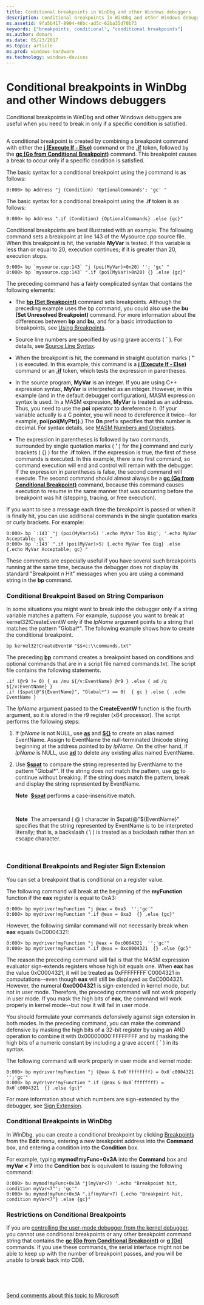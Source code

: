 ```yaml
---
title: Conditional breakpoints in WinDbg and other Windows debuggers
description: Conditional breakpoints in WinDbg and other Windows debuggers are useful when you need to break in only if a specific condition is satisfied.
ms.assetid: 9fa5b417-8904-48bc-ad5c-62ba35d70b73
keywords: ["breakpoints, conditional", "conditional breakpoints"]
ms.author: domars
ms.date: 05/23/2017
ms.topic: article
ms.prod: windows-hardware
ms.technology: windows-devices
---
```


# Conditional breakpoints in WinDbg and other Windows debuggers


Conditional breakpoints in WinDbg and other Windows debuggers are useful when you need to break in only if a specific condition is satisfied.

## <span id="ddk_setting_a_conditional_breakpoint_dbg"></span><span id="DDK_SETTING_A_CONDITIONAL_BREAKPOINT_DBG"></span>


A conditional breakpoint is created by combining a breakpoint command with either the [**j (Execute If - Else)**](j--execute-if---else-.md) command or the [**.if**](-if.md) token, followed by the [**gc (Go from Conditional Breakpoint)**](gc--go-from-conditional-breakpoint-.md) command. This breakpoint causes a break to occur only if a specific condition is satisfied.

The basic syntax for a conditional breakpoint using the **j** command is as follows:

```
0:000> bp Address "j (Condition) 'OptionalCommands'; 'gc' "
```

The basic syntax for a conditional breakpoint using the **.if** token is as follows:

```
0:000> bp Address ".if (Condition) {OptionalCommands} .else {gc}"
```

Conditional breakpoints are best illustrated with an example. The following command sets a breakpoint at line 143 of the Mysource.cpp source file. When this breakpoint is hit, the variable **MyVar** is tested. If this variable is less than or equal to 20, execution continues; if it is greater than 20, execution stops.

```
0:000> bp `mysource.cpp:143` "j (poi(MyVar)>0n20) ''; 'gc' " 
0:000> bp `mysource.cpp:143` ".if (poi(MyVar)>0n20) {} .else {gc}"
```

The preceding command has a fairly complicated syntax that contains the following elements:

-   The [**bp (Set Breakpoint)**](bp--bu--bm--set-breakpoint-.md) command sets breakpoints. Although the preceding example uses the bp command, you could also use the **bu (Set Unresolved Breakpoint)** command. For more information about the differences between **bp** and **bu**, and for a basic introduction to breakpoints, see [Using Breakpoints](using-breakpoints.md).

-   Source line numbers are specified by using grave accents ( **\`** ). For details, see [Source Line Syntax](source-line-syntax.md).

-   When the breakpoint is hit, the command in straight quotation marks ( **"** ) is executed. In this example, this command is a [**j (Execute If - Else)**](j--execute-if---else-.md) command or an [**.if**](-if.md) token, which tests the expression in parentheses.

-   In the source program, **MyVar** is an integer. If you are using C++ expression syntax, **MyVar** is interpreted as an integer. However, in this example (and in the default debugger configuration), MASM expression syntax is used. In a MASM expression, **MyVar** is treated as an address. Thus, you need to use the **poi** operator to dereference it. (If your variable actually is a C pointer, you will need to dereference it twice--for example, **poi(poi(MyPtr))**.) The **0n** prefix specifies that this number is decimal. For syntax details, see [MASM Numbers and Operators](masm-numbers-and-operators.md).

-   The expression in parentheses is followed by two commands, surrounded by single quotation marks ( **'** ) for the **j** command and curly brackets ( {} ) for the **.if** token. If the expression is true, the first of these commands is executed. In this example, there is no first command, so command execution will end and control will remain with the debugger. If the expression in parentheses is false, the second command will execute. The second command should almost always be a [**gc (Go from Conditional Breakpoint)**](gc--go-from-conditional-breakpoint-.md) command, because this command causes execution to resume in the same manner that was occurring before the breakpoint was hit (stepping, tracing, or free execution).

If you want to see a message each time the breakpoint is passed or when it is finally hit, you can use additional commands in the single quotation marks or curly brackets. For example:

```
0:000> bp `:143` "j (poi(MyVar)>5) '.echo MyVar Too Big'; '.echo MyVar Acceptable; gc' " 
0:000> bp `:143` ".if (poi(MyVar)>5) {.echo MyVar Too Big} .else {.echo MyVar Acceptable; gc} " 
```

These comments are especially useful if you have several such breakpoints running at the same time, because the debugger does not display its standard "Breakpoint *n* Hit" messages when you are using a command string in the **bp** command.

### <span id="Conditional_Breakpoint_Based_on_String_Comparison"></span><span id="conditional_breakpoint_based_on_string_comparison"></span><span id="CONDITIONAL_BREAKPOINT_BASED_ON_STRING_COMPARISON"></span>Conditional Breakpoint Based on String Comparison

In some situations you might want to break into the debugger only if a string variable matches a pattern. For example, suppose you want to break at kernel32!CreateEventW only if the *lpName* argument points to a string that matches the pattern "Global\*". The following example shows how to create the conditional breakpoint.

```
bp kernel32!CreateEventW "$$<c:\\commands.txt"
```

The preceding [**bp**](bp--bu--bm--set-breakpoint-.md) command creates a breakpoint based on conditions and optional commands that are in a script file named commands.txt. The script file contains the following statements.

```
.if (@r9 != 0) { as /mu ${/v:EventName} @r9 } .else { ad /q ${/v:EventName} }
.if ($spat(@"${EventName}", "Global*") == 0)  { gc } .else { .echo EventName }
```

The *lpName* argument passed to the **CreateEventW** function is the fourth argument, so it is stored in the r9 register (x64 processor). The script performs the following steps:

1.  If *lpName* is not NULL, use [**as**](as--as--set-alias-.md) and [**${}**](-------alias-interpreter-.md) to create an alias named EventName. Assign to EventName the null-terminated Unicode string beginning at the address pointed to by *lpName*. On the other hand, if *lpName* is NULL, use [**ad**](ad--delete-alias-.md) to delete any existing alias named EventName.

2.  Use [**$spat**](masm-numbers-and-operators.md) to compare the string represented by EventName to the pattern "Global\*". If the string does not match the pattern, use [**gc**](gc--go-from-conditional-breakpoint-.md) to continue without breaking. If the string does match the pattern, break and display the string represented by EventName.

    **Note**  [**$spat**](masm-numbers-and-operators.md) performs a case-insensitive match.

     

    **Note**  The ampersand ( @ ) character in $spat(@"${EventName}" specifies that the string represented by EventName is to be interpreted literally; that is, a backslash ( \\ ) is treated as a backslash rather than an escape character.

     

### <span id="conditional_breakpoints_and_register_sign_extension"></span><span id="CONDITIONAL_BREAKPOINTS_AND_REGISTER_SIGN_EXTENSION"></span>Conditional Breakpoints and Register Sign Extension

You can set a breakpoint that is conditional on a register value.

The following command will break at the beginning of the **myFunction** function if the **eax** register is equal to 0xA3:

```
0:000> bp mydriver!myFunction "j @eax = 0xa3  '';'gc'" 
0:000> bp mydriver!myFunction ".if @eax = 0xa3  {} .else {gc}"
```

However, the following similar command will not necessarily break when **eax** equals 0xC0004321:

```
0:000> bp mydriver!myFunction "j @eax = 0xc0004321  '';'gc'" 
0:000> bp mydriver!myFunction ".if @eax = 0xc0004321  {} .else {gc}"
```

The reason the preceding command will fail is that the MASM expression evaluator sign-extends registers whose high bit equals one. When **eax** has the value 0xC0004321, it will be treated as 0xFFFFFFFF\`C0004321 in computations--even though **eax** will still be displayed as 0xC0004321. However, the numeral **0xc0004321** is sign-extended in kernel mode, but not in user mode. Therefore, the preceding command will not work properly in user mode. If you mask the high bits of **eax**, the command will work properly in kernel mode--but now it will fail in user mode.

You should formulate your commands defensively against sign extension in both modes. In the preceding command, you can make the command defensive by masking the high bits of a 32-bit register by using an AND operation to combine it with 0x00000000\`FFFFFFFF and by masking the high bits of a numeric constant by including a grave accent ( **\`** ) in its syntax.

The following command will work properly in user mode and kernel mode:

```
0:000> bp mydriver!myFunction "j (@eax & 0x0`ffffffff) = 0x0`c0004321  '';'gc'" 
0:000> bp mydriver!myFunction ".if (@eax & 0x0`ffffffff) = 0x0`c0004321  {} .else {gc}"
```

For more information about which numbers are sign-extended by the debugger, see [Sign Extension](sign-extension.md).

### <span id="conditional_breakpoints_in_windbg"></span><span id="CONDITIONAL_BREAKPOINTS_IN_WINDBG"></span>Conditional Breakpoints in WinDbg

In WinDbg, you can create a conditional breakpoint by clicking [Breakpoints](edit---breakpoints.md) from the **Edit** menu, entering a new breakpoint address into the **Command** box, and entering a condition into the **Condition** box.

For example, typing **mymod!myFunc+0x3A** into the **Command** box and **myVar &lt; 7** into the **Condition** box is equivalent to issuing the following command:

```
0:000> bu mymod!myFunc+0x3A "j(myVar<7) '.echo "Breakpoint hit, condition myVar<7"'; 'gc'" 
0:000> bu mymod!myFunc+0x3A ".if(myVar<7) {.echo "Breakpoint hit, condition myVar<7"} .else {gc}" 
```

### <span id="restrictions_on_conditional_breakpoints"></span><span id="RESTRICTIONS_ON_CONDITIONAL_BREAKPOINTS"></span>Restrictions on Conditional Breakpoints

If you are [controlling the user-mode debugger from the kernel debugger](controlling-the-user-mode-debugger-from-the-kernel-debugger.md), you cannot use conditional breakpoints or any other breakpoint command string that contains the [**gc (Go from Conditional Breakpoint)**](gc--go-from-conditional-breakpoint-.md) or [**g (Go)**](g--go-.md) commands. If you use these commands, the serial interface might not be able to keep up with the number of breakpoint passes, and you will be unable to break back into CDB.

 

 

[Send comments about this topic to Microsoft](mailto:wsddocfb@microsoft.com?subject=Documentation%20feedback%20[debugger\debugger]:%20Conditional%20breakpoints%20in%20WinDbg%20and%20other%20Windows%20debuggers%20%20RELEASE:%20%285/15/2017%29&body=%0A%0APRIVACY%20STATEMENT%0A%0AWe%20use%20your%20feedback%20to%20improve%20the%20documentation.%20We%20don't%20use%20your%20email%20address%20for%20any%20other%20purpose,%20and%20we'll%20remove%20your%20email%20address%20from%20our%20system%20after%20the%20issue%20that%20you're%20reporting%20is%20fixed.%20While%20we're%20working%20to%20fix%20this%20issue,%20we%20might%20send%20you%20an%20email%20message%20to%20ask%20for%20more%20info.%20Later,%20we%20might%20also%20send%20you%20an%20email%20message%20to%20let%20you%20know%20that%20we've%20addressed%20your%20feedback.%0A%0AFor%20more%20info%20about%20Microsoft's%20privacy%20policy,%20see%20http://privacy.microsoft.com/default.aspx. "Send comments about this topic to Microsoft")




